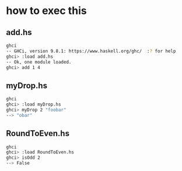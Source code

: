 # how to exec this

## add.hs

```bash
ghci
-- GHCi, version 9.8.1: https://www.haskell.org/ghc/  :? for help
ghci> :load add.hs
-- Ok, one module loaded.
ghci> add 1 4
```

## myDrop.hs

```bash
ghci
ghci> :load myDrop.hs
ghci> myDrop 2 "foobar"
--> "obar"
```

## RoundToEven.hs

```bash
ghci
ghci> :load RoundToEven.hs
ghci> isOdd 2
--> False
```
